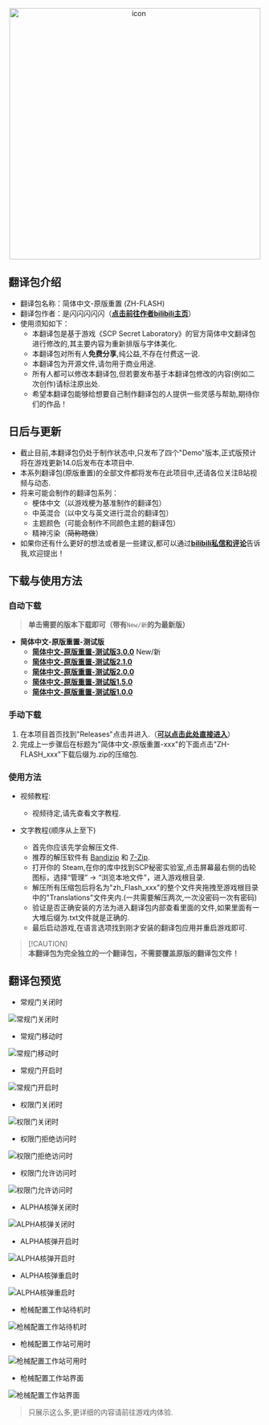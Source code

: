 <p align=center>

<img  width="500"  alt="icon"  height="500"  src="./PNG/ZH_FLASH.png"  />

</p>

## 翻译包介绍

- 翻译包名称：简体中文-原版重置 (ZH-FLASH)
- 翻译包作者：是闪闪闪闪闪（**[点击前往作者bilibili主页](https://space.bilibili.com/545576624)**）
- 使用须知如下：
  - 本翻译包是基于游戏《SCP Secret Laboratory》的官方简体中文翻译包进行修改的,其主要内容为重新排版与字体美化.
  - 本翻译包对所有人**免费分享**,纯公益,不存在付费这一说.
  - 本翻译包为开源文件,请勿用于商业用途.
  - 所有人都可以修改本翻译包,但若要发布基于本翻译包修改的内容(例如二次创作)请标注原出处.
  - 希望本翻译包能够给想要自己制作翻译包的人提供一些灵感与帮助,期待你们的作品！
  
## 日后与更新

- 截止目前,本翻译包仍处于制作状态中,只发布了四个"Demo"版本,正式版预计将在游戏更新14.0后发布在本项目中.
- 本系列翻译包(原版重置)的全部文件都将发布在此项目中,还请各位关注B站视频与动态.
- 将来可能会制作的翻译包系列：
  - 梗体中文（以游戏梗为基准制作的翻译包）
  - 中英混合（以中文与英文进行混合的翻译包）
  - 主题颜色（可能会制作不同颜色主题的翻译包）
  - 精神污染（~~简称瞎做~~）
- 如果你还有什么更好的想法或者是一些建议,都可以通过[**bilibili私信和评论**](https://space.bilibili.com/545576624)告诉我,欢迎提出！

## 下载与使用方法

### 自动下载
> **单击需要的版本下载即可（带有**`New/新`**的为最新版）**
- **简体中文-原版重置-测试版**
  - [**简体中文-原版重置-测试版3.0.0**](https://github.com/ShanFlash/SCP-SL_zh_Flash/releases/download/Demo-3.0/ZH_FLASH_Demo3.0.zip) New/新
  - [**简体中文-原版重置-测试版2.1.0**](https://github.com/ShanFlash/SCP-SL_zh_Flash/releases/download/Demo-2.1/ZH_FLASH_Demo2.1.zip)
  - [**简体中文-原版重置-测试版2.0.0**](https://github.com/ShanFlash/SCP-SL_zh_Flash/releases/download/Demo-2.0/ZH_FLASH_Demo2.0.zip)
  - [**简体中文-原版重置-测试版1.5.0**](https://github.com/ShanFlash/SCP-SL_zh_Flash/releases/download/Demo-1.5/ZH_FLASH_Demo1.5.zip)
  - [**简体中文-原版重置-测试版1.0.0**](https://github.com/ShanFlash/SCP-SL_zh_Flash/releases/download/Demo-1.0/ZH_FLASH_Demo1.0.zip)
 
### 手动下载
1. 在本项目首页找到"Releases"点击并进入.（**[可以点击此处直接进入](https://github.com/ShanFlash/SCP-SL_zh_Flash/releases)**）
2. 完成上一步骤后在标题为"简体中文-原版重置-xxx"的下面点击"ZH-FLASH_xxx"下载后缀为.zip的压缩包.

### 使用方法

- 视频教程:
  - 视频待定,请先查看文字教程.

- 文字教程(顺序从上至下)
  - 首先你应该先学会解压文件.
  - 推荐的解压软件有 [Bandizip](https://www.bandisoft.com/bandizip/) 和 [7-Zip](https://7-zip.org/).
  - 打开你的 Steam,在你的库中找到SCP秘密实验室,点击屏幕最右侧的齿轮图标，选择“管理” -> “浏览本地文件”，进入游戏根目录.
  - 解压所有压缩包后将名为"zh_Flash_xxx"的整个文件夹拖拽至游戏根目录中的"Translations"文件夹内.(一共需要解压两次,一次没密码一次有密码)
  - 验证是否正确安装的方法为进入翻译包内部查看里面的文件,如果里面有一大堆后缀为.txt文件就是正确的.
  - 最后启动游戏,在语言选项找到刚才安装的翻译包应用并重启游戏即可.

> [!CAUTION]\
> **本翻译包为完全独立的一个翻译包，不需要覆盖原版的翻译包文件！**

## 翻译包预览

- 常规门关闭时

![常规门关闭时](https://i0.hdslb.com/bfs/article/f272d2389726799ebbe823c16e513121545576624.png@1256w_708h_!web-article-pic.avif)

- 常规门移动时

![常规门移动时](https://i0.hdslb.com/bfs/article/e425dfc74b428c023cbc929ffa8aca44545576624.png@1256w_708h_!web-article-pic.avif)

- 常规门开启时

![常规门开启时](https://i0.hdslb.com/bfs/article/6cbf5f93e5e3f11b013354f037014643545576624.png@1256w_708h_!web-article-pic.avif)

- 权限门关闭时

![权限门关闭时](https://i0.hdslb.com/bfs/article/0d184bbf977de8e922bacbd9dcae046d545576624.png@1256w_708h_!web-article-pic.avif)

- 权限门拒绝访问时

![权限门拒绝访问时](https://i0.hdslb.com/bfs/article/b5d324557ce13cae4f67d0e4ffacedaa545576624.png@1256w_708h_!web-article-pic.avif)

- 权限门允许访问时

![权限门允许访问时](https://i0.hdslb.com/bfs/article/feff5c703b35b405ecfff7f137df743c545576624.png@1256w_708h_!web-article-pic.avif)

- ALPHA核弹关闭时

![ALPHA核弹关闭时](https://i0.hdslb.com/bfs/article/77afad8f76fb65726b50a8cded0bc8ad545576624.png@1256w_708h_!web-article-pic.avif)

- ALPHA核弹开启时

![ALPHA核弹开启时](https://i0.hdslb.com/bfs/article/6b49c7463f861ebb4b3cbc1113b6104f545576624.png@1256w_708h_!web-article-pic.avif)

- ALPHA核弹重启时

![ALPHA核弹重启时](https://i0.hdslb.com/bfs/article/0b15141356ca4302a8b2896018c2d400545576624.png@1256w_708h_!web-article-pic.avif)

- 枪械配置工作站待机时

![枪械配置工作站待机时](https://i0.hdslb.com/bfs/article/d577b81410e7111a3333d8a22988a49a545576624.png@1256w_708h_!web-article-pic.avif)

- 枪械配置工作站可用时

![枪械配置工作站可用时](https://i0.hdslb.com/bfs/article/08cffa250728e0b4312529a9be0356d1545576624.png@1256w_708h_!web-article-pic.avif)

- 枪械配置工作站界面

![枪械配置工作站界面](https://i0.hdslb.com/bfs/article/784fb2e9f890e18df9c0ed3e526b78c1545576624.png@1256w_708h_!web-article-pic.avif)
> 只展示这么多,更详细的内容请前往游戏内体验.





